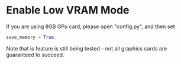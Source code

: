 # Enable Low VRAM Mode

If you are using 8GB GPu card, please open "config.py", and then set

```python
save_memory = True
```

Note that is feature is still being tested - not all graphics cards are guaranteed to succeed.
